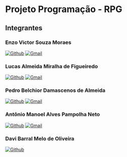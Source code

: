 # Projeto Programação - RPG

## Integrantes

### Enzo Victor Souza Moraes

[![Github](https://img.shields.io/badge/GitHub-100000?style=for-the-badge&logo=github&logoColor=white)](https://github.com/Enzo-V-S-Moraes) [![Gmail](https://img.shields.io/badge/Gmail-D14836?style=for-the-badge&logo=gmail&logoColor=white)](mailto:enzovictor647@gmail.com)

### Lucas Almeida Miralha de Figueiredo

[![Github](https://img.shields.io/badge/GitHub-100000?style=for-the-badge&logo=github&logoColor=white)](https://github.com/LucasMiralha) [![Gmail](https://img.shields.io/badge/Gmail-D14836?style=for-the-badge&logo=gmail&logoColor=white)](mailto:lucasmiralhaf@gmail.com)

### Pedro Belchior Damascenos de Almeida

[![Github](https://img.shields.io/badge/GitHub-100000?style=for-the-badge&logo=github&logoColor=white)](https://github.com/PedrinhoHP15) [![Gmail](https://img.shields.io/badge/Gmail-D14836?style=for-the-badge&logo=gmail&logoColor=white)](mailto:pedrobelchioralmeida@gmail.com)

### Antônio Manoel Alves Pampolha Neto
[![Github](https://img.shields.io/badge/GitHub-100000?style=for-the-badge&logo=github&logoColor=white)](https://github.com/Antoniopampolha) [![Gmail](https://img.shields.io/badge/Gmail-D14836?style=for-the-badge&logo=gmail&logoColor=white)](mailto:antoniopampolha.comercial@gmail.com)

### Davi Barral Melo de Oliveira
[![Github](https://img.shields.io/badge/GitHub-100000?style=for-the-badge&logo=github&logoColor=white)](mailto:https://github.com/DaviBarral) 